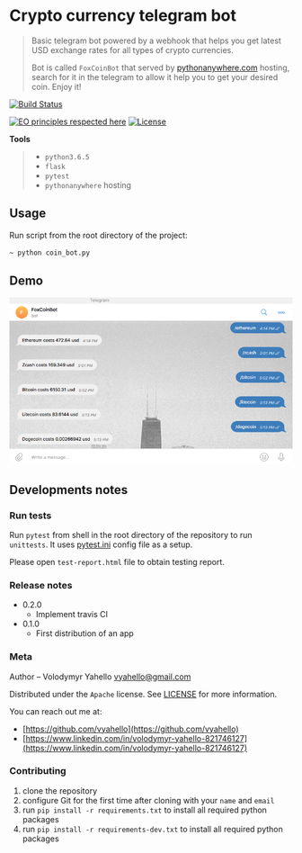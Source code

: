 # Crypto currency telegram bot
>Basic telegram bot powered by a webhook that helps you get latest USD exchange rates for all types of crypto currencies.
>
> Bot is called `FoxCoinBot` that served by [pythonanywhere.com](https://pythonanywhere.com) hosting, search for it in the telegram to allow it help you to get your desired coin. Enjoy it!

[![Build Status](https://travis-ci.org/vyahello/crypto-coin-bot.svg?branch=master)](https://travis-ci.org/vyahello/crypto-coin-bot)

[![EO principles respected here](https://www.elegantobjects.org/badge.svg)](https://www.elegantobjects.org)
[![License](https://img.shields.io/badge/License-Apache%202.0-blue.svg)](LICENSE.md)

**Tools**
> - `python3.6.5`
> - `flask`
> - `pytest`
> - `pythonanywhere` hosting

## Usage
Run script from the root directory of the project:
```bash
~ python coin_bot.py
```

## Demo

![Screenshot](demo/coinbot.png)

## Developments notes

### Run tests
Run `pytest` from shell in the root directory of the repository to run `unittests`. 
It uses [pytest.ini](pytest.ini) config file as a setup.

Please open `test-report.html` file to obtain testing report.

### Release notes

* 0.2.0
    * Implement travis CI
* 0.1.0
    * First distribution of an app

### Meta
Author – Volodymyr Yahello vyahello@gmail.com

Distributed under the `Apache` license. See [LICENSE](LICENSE.md) for more information.

You can reach out me at:
* [https://github.com/vyahello](https://github.com/vyahello)
* [https://www.linkedin.com/in/volodymyr-yahello-821746127](https://www.linkedin.com/in/volodymyr-yahello-821746127)

### Contributing

1. clone the repository
2. configure Git for the first time after cloning with your `name` and `email`
3. run `pip install -r requirements.txt` to install all required python packages
4. run `pip install -r requirements-dev.txt` to install all required python packages
